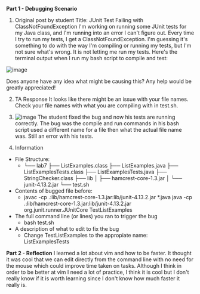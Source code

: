 **Part 1 - Debugging Scenario**
1. Original post by student
Title: JUnit Test Failing with ClassNotFoundException
I'm working on running some JUnit tests for my Java class, and I'm running into an error I can't figure out. Every time I try to run my tests, I get a ClassNotFoundException. 
I'm guessing it's something to do with the way I'm compiling or running my tests, but I'm not sure what's wrong. It is not letting me run my tests.
Here's the terminal output when I run my bash script to compile and test:

![image](https://github.com/steventang5/cse15l-lab-reports/assets/146782397/1bf288b3-0d99-4d11-854f-fbdbba5c8e3d)

Does anyone have any idea what might be causing this? Any help would be greatly appreciated!

2. TA Response
  It looks like there might be an issue with your file names. Check your file names with what you are compiling with in test.sh.

3. ![image](https://github.com/steventang5/cse15l-lab-reports/assets/146782397/25273727-3e5e-4e04-ba46-596b258b29e8)
The student fixed the bug and now his tests are running correctly.
The bug was the compile and run commands in his bash script used a different name for a file then what the actual file name was. Still an error with his tests.

4. Information
- File Structure:
  - └── lab7
    ├── ListExamples.class
    ├── ListExamples.java
    ├── ListExamplesTests.class
    ├── ListExamplesTests.java
    ├── StringChecker.class
    ├── lib
    │   ├── hamcrest-core-1.3.jar
    │   └── junit-4.13.2.jar
    └── test.sh
- Contents of bugged file before:
  - javac -cp .:lib/hamcrest-core-1.3.jar:lib/junit-4.13.2.jar *.java
    java -cp .:lib/hamcrest-core-1.3.jar:lib/junit-4.13.2.jar org.junit.runner.JUnitCore TestListExamples
- The full command line (or lines) you ran to trigger the bug
  - bash test.sh
- A description of what to edit to fix the bug
  - Change TestListExamples to the appropiate name: ListExamplesTests

**Part 2 - Reflection**
I learned a lot about vim and how to be faster. 
It thought it was cool that we can edit directly from the command line with no need for the mouse which could improve time taken on tasks. 
Although I think in order to be better at vim I need a lot of practice, I think it is cool but I don't really know if it is worth learning since I don't know how much faster it really is.





